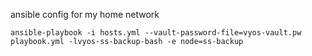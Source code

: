 ansible config for my home network
```
ansible-playbook -i hosts.yml --vault-password-file=vyos-vault.pw playbook.yml -lvyos-ss-backup-bash -e node=ss-backup
```
